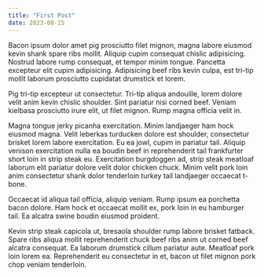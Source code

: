 ```yaml
---
title: "First Post"
date: 2023-08-15
---
```

Bacon ipsum dolor amet pig prosciutto filet mignon, magna labore eiusmod kevin shank spare ribs mollit. Aliquip cupim consequat chislic adipisicing. Nostrud labore rump consequat, et tempor minim tongue. Pancetta excepteur elit cupim adipisicing. Adipisicing beef ribs kevin culpa, est tri-tip mollit laborum prosciutto cupidatat drumstick et lorem.

Pig tri-tip excepteur ut consectetur. Tri-tip aliqua andouille, lorem dolore velit anim kevin chislic shoulder. Sint pariatur nisi corned beef. Veniam kielbasa prosciutto irure elit, ut filet mignon. Rump magna officia velit in.

Magna tongue jerky picanha exercitation. Minim landjaeger ham hock eiusmod magna. Velit leberkas turducken dolore est shoulder, consectetur brisket lorem labore exercitation. Eu ea jowl, cupim in pariatur tail. Aliquip venison exercitation nulla ea boudin beef in reprehenderit tail frankfurter short loin in strip steak eu. Exercitation burgdoggen ad, strip steak meatloaf laborum elit pariatur dolore velit dolor chicken chuck. Minim velit pork loin anim consectetur shank dolor tenderloin turkey tail landjaeger occaecat t-bone.

Occaecat id aliqua tail officia, aliquip veniam. Rump ipsum ea porchetta bacon dolore. Ham hock et occaecat mollit ex, pork loin in eu hamburger tail. Ea alcatra swine boudin eiusmod proident.

Kevin strip steak capicola ut, bresaola shoulder rump labore brisket fatback. Spare ribs aliqua mollit reprehenderit chuck beef ribs anim ut corned beef alcatra consequat. Ea laborum drumstick cillum pariatur aute. Meatloaf pork loin lorem ea. Reprehenderit eu consectetur in et, bacon ut filet mignon pork chop veniam tenderloin.

